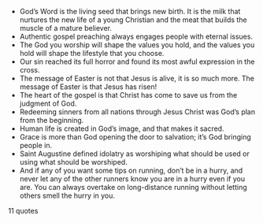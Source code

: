  - God’s Word is the living seed that brings new birth. It is the milk that nurtures the new life of a young Christian and the meat that builds the muscle of a mature believer.
 - Authentic gospel preaching always engages people with eternal issues.
 - The God you worship will shape the values you hold, and the values you hold will shape the lifestyle that you choose.
 - Our sin reached its full horror and found its most awful expression in the cross.
 - The message of Easter is not that Jesus is alive, it is so much more. The message of Easter is that Jesus has risen!
 - The heart of the gospel is that Christ has come to save us from the judgment of God.
 - Redeeming sinners from all nations through Jesus Christ was God’s plan from the beginning.
 - Human life is created in God’s image, and that makes it sacred.
 - Grace is more than God opening the door to salvation; it’s God bringing people in.
 - Saint Augustine defined idolatry as worshiping what should be used or using what should be worshiped.
 - And if any of you want some tips on running, don’t be in a hurry, and never let any of the other runners know you are in a hurry even if you are. You can always overtake on long-distance running without letting others smell the hurry in you.

11 quotes